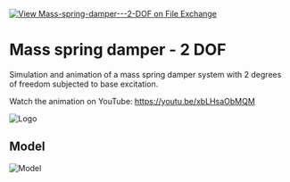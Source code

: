 [![View Mass-spring-damper---2-DOF on File Exchange](https://www.mathworks.com/matlabcentral/images/matlab-file-exchange.svg)](https://www.mathworks.com/matlabcentral/fileexchange/103785-mass-spring-damper-2-dof)
# Mass spring damper - 2 DOF
Simulation and animation of a mass spring damper system with 2 degrees of freedom subjected to base excitation.

Watch the animation on YouTube: https://youtu.be/xbLHsaObMQM

![Logo](https://www.mathworks.com/matlabcentral/mlc-downloads/downloads/3e69b433-46ca-4c22-998d-720058fa9e10/f235fc9f-f6da-4f68-94b4-8c0261b2352b/images/1639920484.png)

## Model

![Model](https://www.dropbox.com/s/0tmqtq7cnlzbwts/mass_spring_damper_2_dof_model.png?raw=1)
